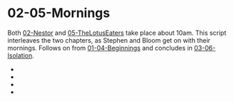 # 02-05-Mornings

Both [02-Nestor] and [05-TheLotusEaters] take place about 10am.
This script interleaves the two chapters,
as Stephen and Bloom get on with their mornings.
Follows on from [01-04-Beginnings] and concludes in [03-06-Isolation].

* [02-Nestor]: ../02-Nestor/
* [05-TheLotusEaters]: ../05-TheLotusEaters/
* [01-04-Beginnings]: ../01-04-Beginnings/
* [03-06-Isolation]: ../03-06-Isolation/
